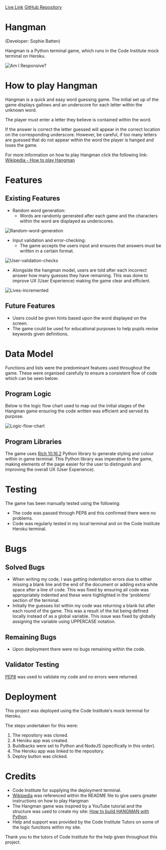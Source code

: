 [Live Link](https://hangman-game-python3.herokuapp.com/)
[GitHub Repository](https://github.com/sophiebatten123/Hangman)

# Hangman 

(Developer: Sophie Batten)

Hangman is a Python terminal game, which runs in the Code Institute mock terminal on Heroku.

![Am I Responsive?](assets/images/responsive.PNG)

# How to play Hangman

Hangman is a quick and easy word guessing game. The initial set up of the game displays gallows and an underscore for each letter within the unknown word.

The player must enter a letter they believe is contained within the word. 

If the answer is correct the letter guessed will appear in the correct location on the corresponding underscore. However, be careful, if too many letters are guessed that do not appear within the word the player is hanged and loses the game. 

For more information on how to play Hangman click the following link: [Wikipedia - How to play Hangman](https://en.wikipedia.org/wiki/Hangman_(game))

# Features

## Existing Features

- Random word generation:
    - Words are randomly generated after each game and the characters within the word are displayed as underscores.

![Random-word-generation](assets/images/well-done.PNG)
- Input validation and error-checking:
    - The game accepts the users input and ensures that answers must be written in a certain format.

![User-validation-checks](assets/images/error.PNG)
- Alongside the hangman model, users are told after each incorrect answer how many guesses they have remaining. This was done to improve UX (User Experience) making the game clear and efficient.

![Lives-incremented](assets/images/try-again.PNG)

## Future Features
- Users could be given hints based upon the word displayed on the screen.
- The game could be used for educational purposes to help pupils revise keywords given definitions.

# Data Model

Functions and lists were the predominant features used throughout the game. These were organised carefully to ensure a consistent flow of code which can be seen below:

## Program Logic

Below is the logic flow chart used to map out the initial stages of the Hangman game ensuring the code written was efficient and served its purpose.

![Logic-flow-chart](assets/images/flow-chart.PNG)

## Program Libraries

The game uses [Rich 10.16.2](https://rich.readthedocs.io/en/stable/introduction.html) Python library to generate styling and colour within in game terminal.
This Python library was imperative to the game, making elements of the page easier for the user to distinguish and improving the overall UX (User Experience).

# Testing
The game has been manually tested using the following:
- The code was passed through PEP8 and this confirmed there were no problems.
- Code was regularly tested in my local terminal and on the Code Institute Heroku terminal.

# Bugs

## Solved Bugs

- When writing my code, I was getting indentation errors due to either missing a blank line and the end of the document or adding extra white space after a line of code. This was fixed by ensuring all code was appropriately indented and these were highlighted in the 'problems' section of the terminal.
- Initially the guesses list within my code was returning a blank list after each round of the game. This was a result of the list being defined locally instead of as a global variable. This issue was fixed by globally assigning the variable using UPPERCASE notation.

## Remaining Bugs

- Upon deployment there were no bugs remaining within the code.

## Validator Testing

[PEP8](PEP8online.com) was used to validate my code and no errors were returned.

# Deployment
This project was deployed using the Code Institute's mock terminal for Heroku.

The steps undertaken for this were:
1. The repository was cloned.
2. A Heroku app was created.
3. Buildbacks were set to Python and NodeJS (specifically in this order).
4. The Heroku app was linked to the repository.
5. Deploy button was clicked.

# Credits

- Code Institute for supplying the deployment terminal.
- [Wikipedia](https://en.wikipedia.org/wiki/Hangman_(game)) was referenced within the README file to give users greater instructions on how to play Hangman
- The Hangman game was inspired by a YouTube tutorial and the structure was used to create my site: [How to build HANGMAN with Python](https://www.youtube.com/watch?v=m4nEnsavl6w)
- Help and support was provided by the Code Institute Tutors on some of the logic functions within my site.

Thank you to the tutors of Code Institute for the help given throughout this project.
